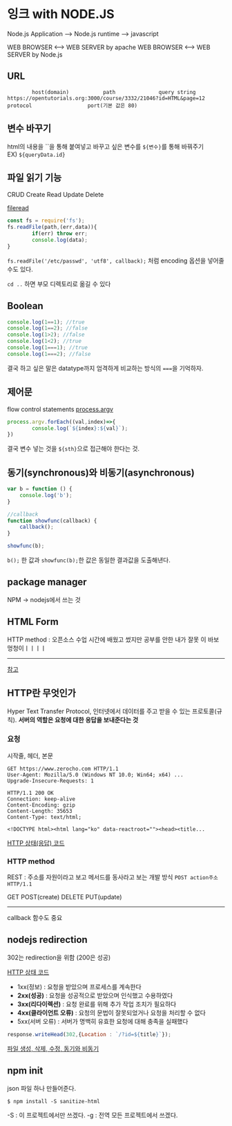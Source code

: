 # 잉크 with NODE.JS

Node.js Application --> Node.js runtime --> javascript

WEB BROWSER <--> WEB SERVER by apache
WEB BROWSER <--> WEB SERVER by Node.js

## URL

```
        host(domain)           path              query string
https://opentutorials.org:3000/course/3332/21046?id=HTML&page=12
protocol                  port(기본 값은 80)
```

## 변수 바꾸기
html의 내용을 \`\`을 통해 붙여넣고 바꾸고 싶은 변수를 `${변수}`를 통해 바꿔주기</br>
EX) `${queryData.id}`

## 파일 읽기 기능

CRUD
Create Read Update Delete

[fileread](https://nodejs.org/api/fs.html#fs_fs_readfile_path_options_callback)

```javascript
const fs = require('fs');
fs.readFile(path,(err,data)){
        if(err) throw err;
        console.log(data);
}
```
`fs.readFile('/etc/passwd', 'utf8', callback);` 처럼 encoding 옵션을 넣어줄 수도 있다.

`cd ..` 하면 부모 디렉토리로 옮길 수 있다

## Boolean

```javascript
console.log(1==1); //true
console.log(1==2); //false
console.log(1>2); //false
console.log(1<2); //true
console.log(1===1); //true
console.log(1===2); //false
```

결국 하고 싶은 말은 datatype까지 엄격하게 비교하는 방식의 `===`을 기억하자.

## 제어문

flow control statements
[process.argv](https://nodejs.org/api/process.html#process_process_argv)

```javascript
process.argv.forEach((val,index)=>{
        console.log(`${index}:${val}`);
})
```

결국 변수 넣는 것을 `${sth}`으로 접근해야 한다는 것.

## 동기(synchronous)와 비동기(asynchronous)

```javascript
var b = function () {
    console.log('b');
}

//callback
function showfunc(callback) {
    callback();
}

showfunc(b);
```

`b();` 한 값과 `showfunc(b);`한 값은 동일한 결과값을 도출해낸다.

## package manager

NPM -> nodejs에서 쓰는 것

## HTML Form

HTTP method : 오픈소스 수업 시간에 배웠고 썼지만 공부를 안한 내가 잘못 이 바보 멍청이ㅣㅣㅣㅣ

***
[참고](https://www.zerocho.com/category/HTTP/post/5b344f3af94472001b17f2da)

## HTTP란 무엇인가

Hyper Text Transfer Protocol, 인터넷에서 데이터를 주고 받을 수 있는 프로토콜(규칙).
**서버의 역할은 요청에 대한 응답을 보내준다는 것**

### 요청

시작줄, 헤더, 본문

```http
GET https://www.zerocho.com HTTP/1.1
User-Agent: Mozilla/5.0 (Windows NT 10.0; Win64; x64) ...
Upgrade-Insecure-Requests: 1
```

```http
HTTP/1.1 200 OK
Connection: keep-alive
Content-Encoding: gzip
Content-Length: 35653
Content-Type: text/html;

<!DOCTYPE html><html lang="ko" data-reactroot=""><head><title...
```
[HTTP 상태(응답) 코드](https://www.zerocho.com/category/NodeJS/post/579b4ead062e76a002648af7)

### HTTP method

REST : 주소를 자원이라고 보고 메서드를 동사라고 보는 개발 방식
`POST action주소 HTTP/1.1`

GET POST(create) DELETE PUT(update)

***

callback 함수도 중요

## nodejs redirection

302는 redirection을 위함 (200은 성공)

[HTTP 상태 코드](https://ko.wikipedia.org/wiki/HTTP_%EC%83%81%ED%83%9C_%EC%BD%94%EB%93%9C)

* 1xx(정보) : 요청을 받았으며 프로세스를 계속한다
* **2xx(성공)** : 요청을 성공적으로 받았으며 인식했고 수용하였다
* **3xx(리다이렉션)** : 요청 완료를 위해 추가 작업 조치가 필요하다
* **4xx(클라이언트 오류)** : 요청의 문법이 잘못되었거나 요청을 처리할 수 없다
* 5xx(서버 오류) : 서버가 명백히 유효한 요청에 대해 충족을 실패했다

```javascript
response.writeHead(302,{Location : `/?id=${title}`});
```

[파일 생성, 삭제, 수정, 동기와 비동기](https://dydals5678.tistory.com/96)

## npm init

json 파일 하나 만들어준다.

```
$ npm install -S sanitize-html
```

-S : 이 프로젝트에서만 쓰겠다.
-g : 전역 모든 프로젝트에서 쓰겠다.